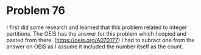 # Problem 76

I first did some research and learned that this problem related to integer partitions. The OEIS has the answer for this problem which I copied and pasted from there. (https://oeis.org/A070177) I had to subract one from the answer on OEIS as I assume it included the number itself as the count.